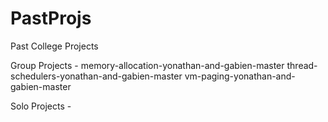 # PastProjs
Past College Projects

Group Projects - 
    memory-allocation-yonathan-and-gabien-master
    thread-schedulers-yonathan-and-gabien-master
    vm-paging-yonathan-and-gabien-master
  
 Solo Projects - 
